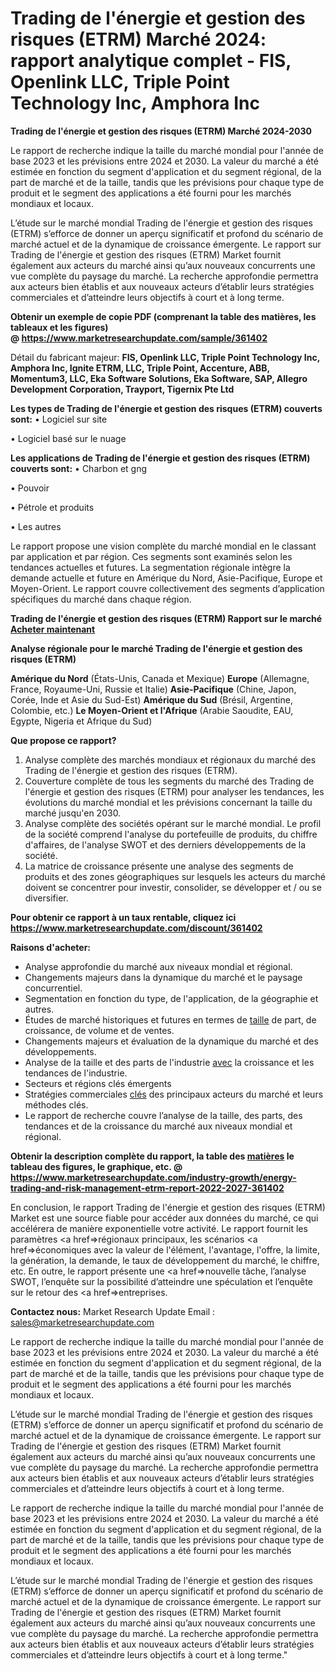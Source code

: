 # Trading de l'énergie et gestion des risques (ETRM) Marché 2024: rapport analytique complet - FIS, Openlink LLC, Triple Point Technology Inc, Amphora Inc

<strong>Trading de l'énergie et gestion des risques (ETRM) Marché 2024-2030</strong>

Le rapport de recherche indique la taille du marché mondial pour l'année de base 2023 et les prévisions entre 2024 et 2030. La valeur du marché a été estimée en fonction du segment d'application et du segment régional, de la part de marché et de la taille, tandis que les prévisions pour chaque type de produit et le segment des applications a été fourni pour les marchés mondiaux et locaux.

L’étude sur le marché mondial Trading de l'énergie et gestion des risques (ETRM) s’efforce de donner un aperçu significatif et profond du scénario de marché actuel et de la dynamique de croissance émergente. Le rapport sur Trading de l'énergie et gestion des risques (ETRM) Market fournit également aux acteurs du marché ainsi qu’aux nouveaux concurrents une vue complète du paysage du marché. La recherche approfondie permettra aux acteurs bien établis et aux nouveaux acteurs d’établir leurs stratégies commerciales et d’atteindre leurs objectifs à court et à long terme.

<strong><b>Obtenir un exemple de copie PDF (comprenant la table des matières, les tableaux et les figures) @ </b></strong><strong><a href=http://www.marketresearchupdate.com/sample/361402>https://www.marketresearchupdate.com/sample/361402</a></strong></u></a></strong>

Détail du fabricant majeur:
<strong>FIS, Openlink LLC, Triple Point Technology Inc, Amphora Inc, Ignite ETRM, LLC, Triple Point, Accenture, ABB, Momentum3, LLC, Eka Software Solutions, Eka Software, SAP, Allegro Development Corporation, Trayport, Tigernix Pte Ltd</strong>

<strong>Les types de Trading de l'énergie et gestion des risques (ETRM) couverts sont:</strong>
• Logiciel sur site

• Logiciel basé sur le nuage

<strong>Les applications de Trading de l'énergie et gestion des risques (ETRM) couverts sont:</strong>
• Charbon et gng

• Pouvoir

• Pétrole et produits

• Les autres

Le rapport propose une vision complète du marché mondial en le classant par application et par région. Ces segments sont examinés selon les tendances actuelles et futures. La segmentation régionale intègre la demande actuelle et future en Amérique du Nord, Asie-Pacifique, Europe et Moyen-Orient. Le rapport couvre collectivement des segments d’application spécifiques du marché dans chaque région.

<strong>Trading de l'énergie et gestion des risques (ETRM) Rapport sur le marché <a href=https://www.marketresearchupdate.com/buynow/361402> Acheter maintenant </a></strong></a></strong>

<strong>Analyse régionale pour le marché Trading de l'énergie et gestion des risques (ETRM)</strong>

<strong>Amérique du Nord</strong> (États-Unis, Canada et Mexique)
<strong>Europe</strong> (Allemagne, France, Royaume-Uni, Russie et Italie)
<strong>Asie-Pacifique</strong> (Chine, Japon, Corée, Inde et Asie du Sud-Est)
<strong>Amérique du Sud</strong> (Brésil, Argentine, Colombie, etc.)
<strong>Le Moyen-Orient et l'Afrique</strong> (Arabie Saoudite, EAU, Egypte, Nigeria et Afrique du Sud)

<strong>Que propose ce rapport?</strong>

1) Analyse complète des marchés mondiaux et régionaux du marché des Trading de l'énergie et gestion des risques (ETRM).
2) Couverture complète de tous les segments du marché des Trading de l'énergie et gestion des risques (ETRM) pour analyser les tendances, les évolutions du marché mondial et les prévisions concernant la taille du marché jusqu'en 2030.
3) Analyse complète des sociétés opérant sur le marché mondial. Le profil de la société comprend l'analyse du portefeuille de produits, du chiffre d'affaires, de l'analyse SWOT et des derniers développements de la société.
4) La matrice de croissance présente une analyse des segments de produits et des zones géographiques sur lesquels les acteurs du marché doivent se concentrer pour investir, consolider, se développer et / ou se diversifier.

<strong>Pour obtenir ce rapport à un taux rentable, cliquez ici</strong>
<strong><a href=https://www.marketresearchupdate.com/discount/361402>https://www.marketresearchupdate.com/discount/361402</a></strong></b></u></strong></a>

<strong>Raisons d'acheter:</strong>
<ul>
  <li>Analyse approfondie du marché aux niveaux mondial et régional.</li>
  <li>Changements majeurs dans la dynamique du marché et le paysage concurrentiel.</li>
  <li>Segmentation en fonction du type, de l'application, de la géographie et autres.</li>
  <li>Études de marché historiques et futures en termes de <a href=>taille</a> de part, de croissance, de volume et de ventes.</li>
  <li>Changements majeurs et évaluation de la dynamique du marché et des développements.</li>
  <li>Analyse de la taille et des parts de l'industrie <a href=>avec</a> la croissance et les tendances de l'industrie.</li>
  <li>Secteurs et régions clés émergents</li>
  <li>Stratégies commerciales <a href=>clés</a> des principaux acteurs du marché et leurs méthodes clés.</li>
  <li>Le rapport de recherche couvre l’analyse de la taille, des parts, des tendances et de la croissance du marché aux niveaux mondial et régional.</li>
</ul>
<strong><b>Obtenir la description complète du rapport, la table des <a href=>matières</a> le tableau des figures, le graphique, etc. @ </b></strong> <strong><a href=https://www.marketresearchupdate.com/industry-growth/energy-trading-and-risk-management-etrm-report-2022-2027-361402>https://www.marketresearchupdate.com/industry-growth/energy-trading-and-risk-management-etrm-report-2022-2027-361402</a></strong></a></strong>

En conclusion, le rapport Trading de l'énergie et gestion des risques (ETRM) Market est une source fiable pour accéder aux données du marché, ce qui accélérera de manière exponentielle votre activité. Le rapport fournit les paramètres <a href=>régionaux</a> principaux, les scénarios <a href=>économiques</a> avec la valeur de l'élément, l'avantage, l'offre, la limite, la génération, la demande, le taux de développement du marché, le chiffre, etc. En outre, le rapport présente une <a href=>nouvelle</a> tâche, l’analyse SWOT, l’enquête sur la possibilité d’atteindre une spéculation et l’enquête sur le retour des <a href=>entreprises.</a>

<strong>Contactez nous:</strong>
Market Research Update
Email : sales@marketresearchupdate.com

Le rapport de recherche indique la taille du marché mondial pour l'année de base 2023 et les prévisions entre 2024 et 2030. La valeur du marché a été estimée en fonction du segment d'application et du segment régional, de la part de marché et de la taille, tandis que les prévisions pour chaque type de produit et le segment des applications a été fourni pour les marchés mondiaux et locaux.

L’étude sur le marché mondial Trading de l'énergie et gestion des risques (ETRM) s’efforce de donner un aperçu significatif et profond du scénario de marché actuel et de la dynamique de croissance émergente. Le rapport sur Trading de l'énergie et gestion des risques (ETRM) Market fournit également aux acteurs du marché ainsi qu’aux nouveaux concurrents une vue complète du paysage du marché. La recherche approfondie permettra aux acteurs bien établis et aux nouveaux acteurs d’établir leurs stratégies commerciales et d’atteindre leurs objectifs à court et à long terme.

Le rapport de recherche indique la taille du marché mondial pour l'année de base 2023 et les prévisions entre 2024 et 2030. La valeur du marché a été estimée en fonction du segment d'application et du segment régional, de la part de marché et de la taille, tandis que les prévisions pour chaque type de produit et le segment des applications a été fourni pour les marchés mondiaux et locaux.

L’étude sur le marché mondial Trading de l'énergie et gestion des risques (ETRM) s’efforce de donner un aperçu significatif et profond du scénario de marché actuel et de la dynamique de croissance émergente. Le rapport sur Trading de l'énergie et gestion des risques (ETRM) Market fournit également aux acteurs du marché ainsi qu’aux nouveaux concurrents une vue complète du paysage du marché. La recherche approfondie permettra aux acteurs bien établis et aux nouveaux acteurs d’établir leurs stratégies commerciales et d’atteindre leurs objectifs à court et à long terme."
